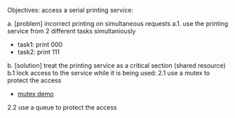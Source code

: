 Objectives: access a serial printing service:

a. [problem] incorrect printing on simultaneous requests
a.1. use the printing service from 2 different tasks simultaniously
- task1: print 000
- task2: print 111


b. [solution] treat the printing service as a critical section (shared resource) 
b.1 lock access to the service while it is being used:
2.1 use a mutex to protect the access
- [mutex demo](https://wokwi.com/projects/353392526627934209)

2.2 use a queue to protect the access
 

